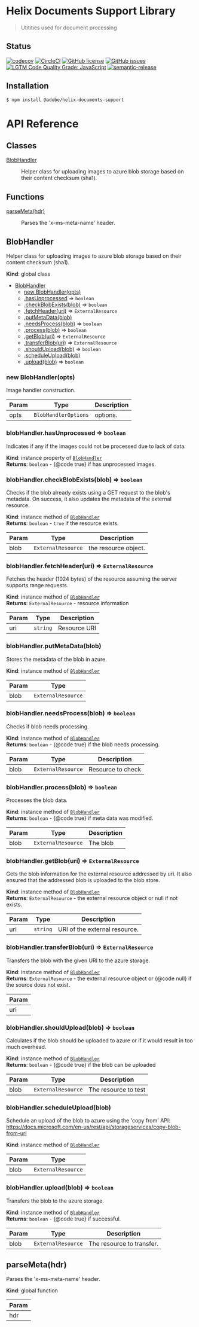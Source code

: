 # Helix Documents Support Library

> Utitities used for document processing

## Status
[![codecov](https://img.shields.io/codecov/c/github/adobe/helix-documents-support.svg)](https://codecov.io/gh/adobe/helix-documents-support)
[![CircleCI](https://img.shields.io/circleci/project/github/adobe/helix-documents-support.svg)](https://circleci.com/gh/adobe/helix-documents-support)
[![GitHub license](https://img.shields.io/github/license/adobe/helix-documents-support.svg)](https://github.com/adobe/helix-documents-support/blob/master/LICENSE.txt)
[![GitHub issues](https://img.shields.io/github/issues/adobe/helix-documents-support.svg)](https://github.com/adobe/helix-documents-support/issues)
[![LGTM Code Quality Grade: JavaScript](https://img.shields.io/lgtm/grade/javascript/g/adobe/helix-documents-support.svg?logo=lgtm&logoWidth=18)](https://lgtm.com/projects/g/adobe/helix-documents-support)
[![semantic-release](https://img.shields.io/badge/%20%20%F0%9F%93%A6%F0%9F%9A%80-semantic--release-e10079.svg)](https://github.com/semantic-release/semantic-release)

## Installation

```bash
$ npm install @adobe/helix-documents-support
```
# API Reference
## Classes

<dl>
<dt><a href="#BlobHandler">BlobHandler</a></dt>
<dd><p>Helper class for uploading images to azure blob storage based on their content checksum (sha1).</p>
</dd>
</dl>

## Functions

<dl>
<dt><a href="#parseMeta">parseMeta(hdr)</a></dt>
<dd><p>Parses the &#39;x-ms-meta-name&#39; header.</p>
</dd>
</dl>

<a name="BlobHandler"></a>

## BlobHandler
Helper class for uploading images to azure blob storage based on their content checksum (sha1).

**Kind**: global class  

* [BlobHandler](#BlobHandler)
    * [new BlobHandler(opts)](#new_BlobHandler_new)
    * [.hasUnprocessed](#BlobHandler+hasUnprocessed) ⇒ <code>boolean</code>
    * [.checkBlobExists(blob)](#BlobHandler+checkBlobExists) ⇒ <code>boolean</code>
    * [.fetchHeader(uri)](#BlobHandler+fetchHeader) ⇒ <code>ExternalResource</code>
    * [.putMetaData(blob)](#BlobHandler+putMetaData)
    * [.needsProcess(blob)](#BlobHandler+needsProcess) ⇒ <code>boolean</code>
    * [.process(blob)](#BlobHandler+process) ⇒ <code>boolean</code>
    * [.getBlob(uri)](#BlobHandler+getBlob) ⇒ <code>ExternalResource</code>
    * [.transferBlob(uri)](#BlobHandler+transferBlob) ⇒ <code>ExternalResource</code>
    * [.shouldUpload(blob)](#BlobHandler+shouldUpload) ⇒ <code>boolean</code>
    * [.scheduleUpload(blob)](#BlobHandler+scheduleUpload)
    * [.upload(blob)](#BlobHandler+upload) ⇒ <code>boolean</code>

<a name="new_BlobHandler_new"></a>

### new BlobHandler(opts)
Image handler construction.


| Param | Type | Description |
| --- | --- | --- |
| opts | <code>BlobHandlerOptions</code> | options. |

<a name="BlobHandler+hasUnprocessed"></a>

### blobHandler.hasUnprocessed ⇒ <code>boolean</code>
Indicates if any if the images could not be processed due to lack of data.

**Kind**: instance property of [<code>BlobHandler</code>](#BlobHandler)  
**Returns**: <code>boolean</code> - {@code true} if has unprocessed images.  
<a name="BlobHandler+checkBlobExists"></a>

### blobHandler.checkBlobExists(blob) ⇒ <code>boolean</code>
Checks if the blob already exists using a GET request to the blob's metadata.
On success, it also updates the metadata of the external resource.

**Kind**: instance method of [<code>BlobHandler</code>](#BlobHandler)  
**Returns**: <code>boolean</code> - `true` if the resource exists.  

| Param | Type | Description |
| --- | --- | --- |
| blob | <code>ExternalResource</code> | the resource object. |

<a name="BlobHandler+fetchHeader"></a>

### blobHandler.fetchHeader(uri) ⇒ <code>ExternalResource</code>
Fetches the header (1024 bytes) of the resource assuming the server supports range requests.

**Kind**: instance method of [<code>BlobHandler</code>](#BlobHandler)  
**Returns**: <code>ExternalResource</code> - resource information  

| Param | Type | Description |
| --- | --- | --- |
| uri | <code>string</code> | Resource URI |

<a name="BlobHandler+putMetaData"></a>

### blobHandler.putMetaData(blob)
Stores the metadata of the blob in azure.

**Kind**: instance method of [<code>BlobHandler</code>](#BlobHandler)  

| Param | Type |
| --- | --- |
| blob | <code>ExternalResource</code> | 

<a name="BlobHandler+needsProcess"></a>

### blobHandler.needsProcess(blob) ⇒ <code>boolean</code>
Checks if blob needs processing.

**Kind**: instance method of [<code>BlobHandler</code>](#BlobHandler)  
**Returns**: <code>boolean</code> - {@code true} if the blob needs processing.  

| Param | Type | Description |
| --- | --- | --- |
| blob | <code>ExternalResource</code> | Resource to check |

<a name="BlobHandler+process"></a>

### blobHandler.process(blob) ⇒ <code>boolean</code>
Processes the blob data.

**Kind**: instance method of [<code>BlobHandler</code>](#BlobHandler)  
**Returns**: <code>boolean</code> - {@code true} if meta data was modified.  

| Param | Type | Description |
| --- | --- | --- |
| blob | <code>ExternalResource</code> | The blob |

<a name="BlobHandler+getBlob"></a>

### blobHandler.getBlob(uri) ⇒ <code>ExternalResource</code>
Gets the blob information for the external resource addressed by uri. It also ensured that the
addressed blob is uploaded to the blob store.

**Kind**: instance method of [<code>BlobHandler</code>](#BlobHandler)  
**Returns**: <code>ExternalResource</code> - the external resource object or null if not exists.  

| Param | Type | Description |
| --- | --- | --- |
| uri | <code>string</code> | URI of the external resource. |

<a name="BlobHandler+transferBlob"></a>

### blobHandler.transferBlob(uri) ⇒ <code>ExternalResource</code>
Transfers the blob with the given URI to the azure storage.

**Kind**: instance method of [<code>BlobHandler</code>](#BlobHandler)  
**Returns**: <code>ExternalResource</code> - the external resource object or {@code null} if the source
         does not exist.  

| Param |
| --- |
| uri | 

<a name="BlobHandler+shouldUpload"></a>

### blobHandler.shouldUpload(blob) ⇒ <code>boolean</code>
Calculates if the blob should be uploaded to azure or if it would result in too much overhead.

**Kind**: instance method of [<code>BlobHandler</code>](#BlobHandler)  
**Returns**: <code>boolean</code> - {@code true} if the blob can be uploaded  

| Param | Type | Description |
| --- | --- | --- |
| blob | <code>ExternalResource</code> | The resource to test |

<a name="BlobHandler+scheduleUpload"></a>

### blobHandler.scheduleUpload(blob)
Schedule an upload of the blob to azure using the 'copy from' API:
https://docs.microsoft.com/en-us/rest/api/storageservices/copy-blob-from-url

**Kind**: instance method of [<code>BlobHandler</code>](#BlobHandler)  

| Param | Type |
| --- | --- |
| blob | <code>ExternalResource</code> | 

<a name="BlobHandler+upload"></a>

### blobHandler.upload(blob) ⇒ <code>boolean</code>
Transfers the blob to the azure storage.

**Kind**: instance method of [<code>BlobHandler</code>](#BlobHandler)  
**Returns**: <code>boolean</code> - {@code true} if successful.  

| Param | Type | Description |
| --- | --- | --- |
| blob | <code>ExternalResource</code> | The resource to transfer. |

<a name="parseMeta"></a>

## parseMeta(hdr)
Parses the 'x-ms-meta-name' header.

**Kind**: global function  

| Param |
| --- |
| hdr | 

